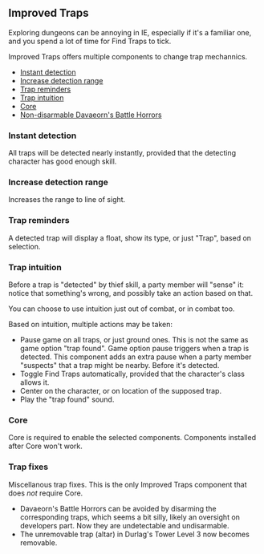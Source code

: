 ## Improved Traps

Exploring dungeons can be annoying in IE, especially if it's a familiar one, and you spend a lot of time for Find Traps to tick.

Improved Traps offers multiple components to change trap mechannics.

- [Instant detection](#instant-detection)
- [Increase detection range](#increase-detection-range)
- [Trap reminders](#trap-reminders)
- [Trap intuition](#trap-intuition)
- [Core](#core)
- [Non-disarmable Davaeorn's Battle Horrors](#non-disarmable-davaeorns-battle-horrors)

### Instant detection

All traps will be detected nearly instantly, provided that the detecting character has good enough skill.

### Increase detection range

Increases the range to line of sight.

### Trap reminders

A detected trap will display a float, show its type, or just "Trap", based on selection.

### Trap intuition

Before a trap is "detected" by thief skill, a party member will "sense" it: notice that something's wrong, and possibly take an action based on that.

You can choose to use intuition just out of combat, or in combat too.

Based on intuition, multiple actions may be taken:

- Pause game on all traps, or just ground ones. This is not the same as game option "trap found". Game option pause triggers when a trap is detected. This component adds an extra pause when a party member "suspects" that a trap might be nearby. Before it's detected.
- Toggle Find Traps automatically, provided that the character's class allows it.
- Center on the character, or on location of the supposed trap.
- Play the "trap found" sound.

### Core

Core is required to enable the selected components. Components installed after Core won't work.

### Trap fixes

Miscellanous trap fixes. This is the only Improved Traps component that does _not_ require Core.

- Davaeorn's Battle Horrors can be avoided by disarming the corresponding traps, which seems a bit silly, likely an oversight on developers part. Now they are undetectable and undisarmable.
- The unremovable trap (altar) in Durlag's Tower Level 3 now becomes removable.
